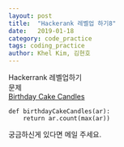 ```yaml
---
layout: post
title:  "Hackerank 레벨업 하기8"
date:   2019-01-18
category: code_practice
tags: coding_practice
author: Khel Kim, 김현호
---
```


Hackerrank 레벨업하기  
문제  
[Birthday Cake Candles](https://www.hackerrank.com/challenges/birthday-cake-candles/problem)

~~~
def birthdayCakeCandles(ar):
    return ar.count(max(ar))
~~~

궁금하신게 있다면 메일 주세요.
